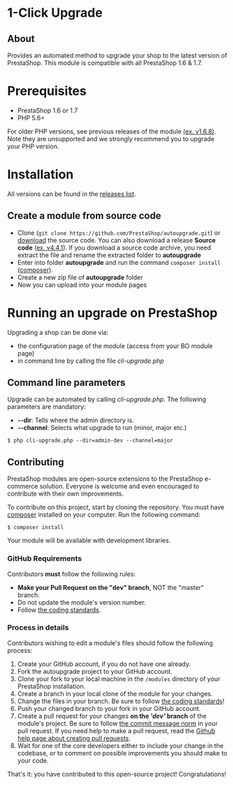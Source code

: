 # 1-Click Upgrade

## About

Provides an automated method to upgrade your shop to the latest version of PrestaShop.
This module is compatible with all PrestaShop 1.6 & 1.7.

# Prerequisites

* PrestaShop 1.6 or 1.7
* PHP 5.6+ 

For older PHP versions, see previous releases of the module [(ex. v1.6.8)](https://github.com/PrestaShop/autoupgrade/releases/tag/v1.6.8).
Note they are unsupported and we strongly recommend you to upgrade your PHP version.

# Installation

All versions can be found in the [releases list](https://github.com/PrestaShop/autoupgrade/releases).

## Create a module from source code
* Clone (`git clone https://github.com/PrestaShop/autoupgrade.git`) or [download](https://github.com/PrestaShop/autoupgrade/archive/master.zip) the source code. You can also download a release **Source code** ([ex. v4.4.1](https://github.com/PrestaShop/autoupgrade/archive/v4.4.1.zip)). If you download a source code archive, you need extract the file and rename the extracted folder to **autoupgrade**
* Enter into folder **autoupgrade** and run the command `composer install`  ([composer](https://getcomposer.org/)).
* Create a new zip file of **autoupgrade** folder
* Now you can upload into your module pages

# Running an upgrade on PrestaShop

Upgrading a shop can be done via:

* the configuration page of the module (access from your BO module page)
* in command line by calling the file *cli-upgrade.php*

## Command line parameters

Upgrade can be automated by calling *cli-upgrade.php*.
The following parameters are mandatory:

* **--dir**: Tells where the admin directory is.
* **--channel**: Selects what upgrade to run (minor, major etc.)

```
$ php cli-upgrade.php --dir=admin-dev --channel=major
```


## Contributing

PrestaShop modules are open-source extensions to the PrestaShop e-commerce solution. Everyone is welcome and even encouraged to contribute with their own improvements.

To contribute on this project, start by cloning the repository.
You must have [composer][4] installed on your computer. Run the following command:

```
$ composer install
```

Your module will be available with development libraries.

### GitHub Requirements

Contributors **must** follow the following rules:

* **Make your Pull Request on the "dev" branch**, NOT the "master" branch.
* Do not update the module's version number.
* Follow [the coding standards][1].

### Process in details

Contributors wishing to edit a module's files should follow the following process:

1. Create your GitHub account, if you do not have one already.
2. Fork the autoupgrade project to your GitHub account.
3. Clone your fork to your local machine in the ```/modules``` directory of your PrestaShop installation.
4. Create a branch in your local clone of the module for your changes.
5. Change the files in your branch. Be sure to follow [the coding standards][1]!
6. Push your changed branch to your fork in your GitHub account.
7. Create a pull request for your changes **on the _'dev'_ branch** of the module's project. Be sure to follow [the commit message norm][2] in your pull request. If you need help to make a pull request, read the [Github help page about creating pull requests][3].
8. Wait for one of the core developers either to include your change in the codebase, or to comment on possible improvements you should make to your code.

That's it: you have contributed to this open-source project! Congratulations!

[1]: http://doc.prestashop.com/display/PS16/Coding+Standards
[2]: http://doc.prestashop.com/display/PS16/How+to+write+a+commit+message
[3]: https://help.github.com/articles/using-pull-requests
[4]: https://getcomposer.org/download/
